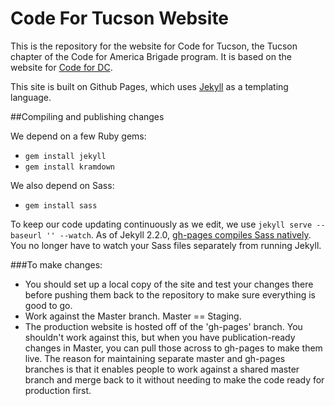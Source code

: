 Code For Tucson Website
=============

This is the repository for the website for Code for Tucson, the Tucson chapter of the Code for America Brigade program. It is based on the website for [Code for DC](http://www.codefordc.org).

This site is built on Github Pages, which uses [Jekyll](http://jekyllrb.com/) as a templating language.

##Compiling and publishing changes

We depend on a few Ruby gems:

* `gem install jekyll`
* `gem install kramdown`

We also depend on Sass:

* `gem install sass`

To keep our code updating continuously as we edit, we use `jekyll serve --baseurl '' --watch`. As of Jekyll 2.2.0, [gh-pages compiles Sass natively](https://github.com/blog/1867-github-pages-now-runs-jekyll-2-2-0). You no longer have to watch your Sass files separately from running Jekyll.

###To make changes:
+ You should set up a local copy of the site and test your changes there before pushing them back to the repository to make sure everything is good to go.
+ Work against the Master branch.  Master == Staging.
+ The production website is hosted off of the 'gh-pages' branch.  You shouldn't work against this, but when you have publication-ready changes in Master, you can pull those across to gh-pages to make them live. The reason for maintaining separate master and gh-pages branches is that it enables people to work against a shared master branch and merge back to it without needing to make the code ready for production first.


<!-- ###Special pages:
+ Press page uses /data/press.csv to populate its press listing (but not the press releases, which are hard-coded)
+ Projects page uses /data/projects.csv to populate the projects listing.
+ Blog pages are built programmatically using Jekyll from the entries in the /blog/_posts directory.  There is similar content in the /blog/drafts directory, but these entries are working copies only that are not displayed on teh public website. -->


